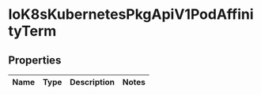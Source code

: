 
# IoK8sKubernetesPkgApiV1PodAffinityTerm

## Properties
Name | Type | Description | Notes
------------ | ------------- | ------------- | -------------



